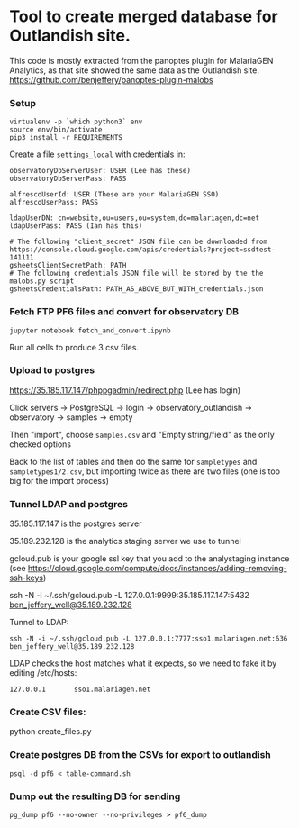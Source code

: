 # Tool to create merged database for Outlandish site.

This code is mostly extracted from the panoptes plugin for MalariaGEN Analytics, as that site showed
the same data as the Outlandish site. https://github.com/benjeffery/panoptes-plugin-malobs


### Setup
```
virtualenv -p `which python3` env
source env/bin/activate
pip3 install -r REQUIREMENTS
```
Create a file `settings_local` with credentials in:
```
observatoryDbServerUser: USER (Lee has these)
observatoryDbServerPass: PASS

alfrescoUserId: USER (These are your MalariaGEN SSO)
alfrescoUserPass: PASS

ldapUserDN: cn=website,ou=users,ou=system,dc=malariagen,dc=net
ldapUserPass: PASS (Ian has this)

# The following "client_secret" JSON file can be downloaded from https://console.cloud.google.com/apis/credentials?project=ssdtest-141111
gsheetsClientSecretPath: PATH
# The following credentials JSON file will be stored by the the malobs.py script
gsheetsCredentialsPath: PATH_AS_ABOVE_BUT_WITH_credentials.json

```

### Fetch FTP PF6 files and convert for observatory DB
```jupyter notebook fetch_and_convert.ipynb```

Run all cells to produce 3 csv files.


### Upload to postgres
https://35.185.117.147/phppgadmin/redirect.php  (Lee has login)

Click servers -> PostgreSQL -> login -> observatory_outlandish -> observatory -> samples -> empty

Then "import", choose `samples.csv` and "Empty string/field" as the only checked options

Back to the list of tables and then do the same for `sampletypes` and `sampletypes1/2.csv`, but importing twice as there are two files
(one is too big for the import process)


### Tunnel LDAP and postgres
35.185.117.147 is the postgres server

35.189.232.128 is the analytics staging server we use to tunnel

gcloud.pub is your google ssl key that you add to the analystaging instance (see https://cloud.google.com/compute/docs/instances/adding-removing-ssh-keys)

ssh -N -i ~/.ssh/gcloud.pub -L 127.0.0.1:9999:35.185.117.147:5432 ben_jeffery_well@35.189.232.128

Tunnel to LDAP:

`ssh -N -i ~/.ssh/gcloud.pub -L 127.0.0.1:7777:sso1.malariagen.net:636 ben_jeffery_well@35.189.232.128`

LDAP checks the host matches what it expects, so we need to fake it by editing /etc/hosts:

`127.0.0.1       sso1.malariagen.net`


### Create CSV files:
python create_files.py 

### Create postgres DB from the CSVs for export to outlandish
```psql -d pf6 < schema.sql
psql -d pf6 < table-command.sh
```

### Dump out the resulting DB for sending
`pg_dump pf6 --no-owner --no-privileges > pf6_dump`



